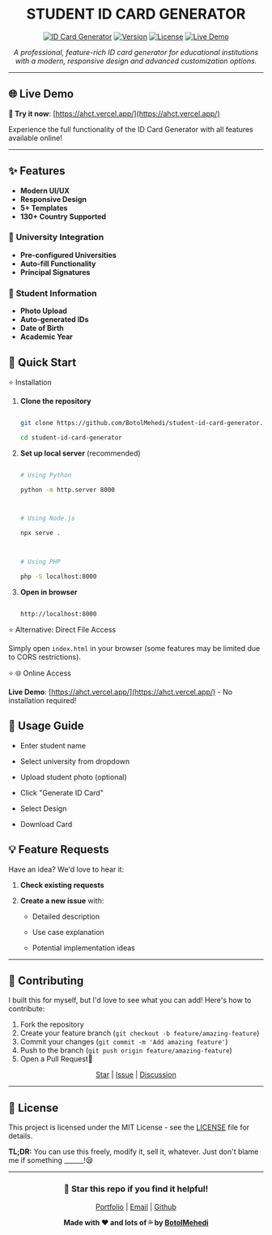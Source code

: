 <h1 align="center">STUDENT ID CARD GENERATOR</h1>

<div align="center">

[![ID Card Generator](https://img.shields.io/badge/Status-Live-brightgreen)](https://mehedi.fun/) [![Version](https://img.shields.io/badge/Version-1.0.1-blue)](https://mehedi.fun/) [![License](https://img.shields.io/badge/License-MIT-yellow)](https://mehedi.fun/) [![Live Demo](https://img.shields.io/badge/Live%20Demo-https://ahct.pages.dev/-blue)](https://mehedi.fun/) 

*A professional, feature-rich ID card generator for educational institutions with a modern, responsive design and advanced customization options.*

</div>

---

## 🌐 Live Demo

**🚀 Try it now**: [https://ahct.vercel.app/](https://ahct.vercel.app/)

Experience the full functionality of the ID Card Generator with all features available online!

---

## ✨ Features

- **Modern UI/UX**
- **Responsive Design**
- **5+ Templates**
- **130+ Country Supported**

### 🏫 **University Integration**
- **Pre-configured Universities**
- **Auto-fill Functionality**
- **Principal Signatures**

### 👤 **Student Information**
- **Photo Upload**
- **Auto-generated IDs**
- **Date of Birth**
- **Academic Year**

## 🚀 Quick Start


⭐ Installation

1. **Clone the repository**
   ```bash
   git clone https://github.com/BotolMehedi/student-id-card-generator.git
   cd student-id-card-generator
   ```

2. **Set up local server** (recommended)
   ```bash
   # Using Python
   python -m http.server 8000
   
   # Using Node.js
   npx serve .
   
   # Using PHP
   php -S localhost:8000
   ```

3. **Open in browser**
   ```
   http://localhost:8000
   ```

⭐ Alternative: Direct File Access
Simply open `index.html` in your browser (some features may be limited due to CORS restrictions).

⭐ 🌐 Online Access
**Live Demo**: [https://ahct.vercel.app/](https://ahct.vercel.app/) - No installation required!

## 🎯 Usage Guide

- Enter student name
- Select university from dropdown
- Upload student photo (optional)
- Click "Generate ID Card"
- Select Design
- Download Card

## 💡 Feature Requests

Have an idea? We'd love to hear it:

1. **Check existing requests**
2. **Create a new issue** with:
   - Detailed description
   - Use case explanation
   - Potential implementation ideas


---

## 🤝 Contributing

I built this for myself, but I'd love to see what you can add! Here's how to contribute:

1. Fork the repository
2. Create your feature branch (`git checkout -b feature/amazing-feature`)
3. Commit your changes (`git commit -m 'Add amazing feature'`)
4. Push to the branch (`git push origin feature/amazing-feature`)
5. Open a Pull Request🎯

<div align="center">

[Star](https://github.com/BotolMehedi/student-id-card-generator/stargazers) | [Issue](https://github.com/BotolMehedi/student-id-card-generator/issues) | [Discussion](https://github.com/BotolMehedi/student-id-card-generator/discussions)

</div>

---

## 📝 License

This project is licensed under the MIT License - see the [LICENSE](LICENSE) file for details.

**TL;DR:** You can use this freely, modify it, sell it, whatever. Just don't blame me if something ______!😪

---

<div align="center">

### 🌟 Star this repo if you find it helpful!

[Portfolio](https://mehedi.fun) | [Email](mailto:hello@mehedi.fun) | [Github](https://github.com/BotolMehedi)

**Made with ❤️ and lots of 💦 by [BotolMehedi](https://github.com/BotolMehedi)**

</div>